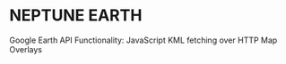 NEPTUNE EARTH
=============

Google Earth API 
	Functionality: JavaScript
	KML fetching over HTTP
	Map Overlays